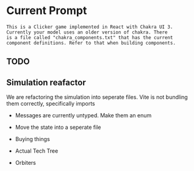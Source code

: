 

# Current Prompt

```
This is a Clicker game implemented in React with Chakra UI 3. Currently your model uses an older version of chakra. There
is a file called "chakra_components.txt" that has the current component definitions. Refer to that when building components.

```

## TODO

## Simulation reafactor
We are refactoring the simulation into seperate files. Vite is not bundling them correctly, specifically imports
* Messages are currently untyped. Make them an enum
* Move the state into a seperate file



* Buying things
* Actual Tech Tree
* Orbiters
